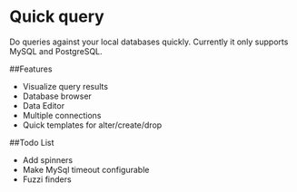 # Quick query

Do queries against your local databases quickly. Currently it only supports MySQL and PostgreSQL.

##Features
- Visualize query results
- Database browser
- Data Editor
- Multiple connections
- Quick templates for alter/create/drop


##Todo List
- Add spinners
- Make MySql timeout configurable
- Fuzzi finders
